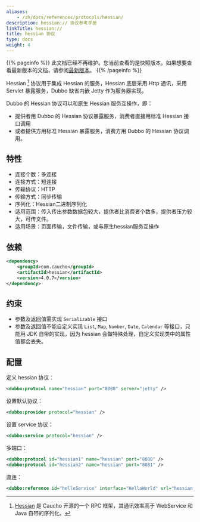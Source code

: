 ```yaml
---
aliases:
    - /zh/docs/references/protocols/hessian/
description: hessian:// 协议参考手册
linkTitle: hessian://
title: hessian 协议
type: docs
weight: 4
---
```




{{% pageinfo %}} 此文档已经不再维护。您当前查看的是快照版本。如果想要查看最新版本的文档，请参阅[最新版本](/zh-cn/docs3-v2/java-sdk/reference-manual/protocol/hessian/)。
{{% /pageinfo %}}

Hessian [^1] 协议用于集成 Hessian 的服务，Hessian 底层采用 Http 通讯，采用 Servlet 暴露服务，Dubbo 缺省内嵌 Jetty 作为服务器实现。

Dubbo 的 Hessian 协议可以和原生 Hessian 服务互操作，即：

* 提供者用 Dubbo 的 Hessian 协议暴露服务，消费者直接用标准 Hessian 接口调用
* 或者提供方用标准 Hessian 暴露服务，消费方用 Dubbo 的 Hessian 协议调用。

## 特性

* 连接个数：多连接
* 连接方式：短连接
* 传输协议：HTTP
* 传输方式：同步传输
* 序列化：Hessian二进制序列化
* 适用范围：传入传出参数数据包较大，提供者比消费者个数多，提供者压力较大，可传文件。
* 适用场景：页面传输，文件传输，或与原生hessian服务互操作

## 依赖

```xml
<dependency>
    <groupId>com.caucho</groupId>
    <artifactId>hessian</artifactId>
    <version>4.0.7</version>
</dependency>
```

## 约束

* 参数及返回值需实现 `Serializable` 接口
* 参数及返回值不能自定义实现 `List`, `Map`, `Number`, `Date`, `Calendar` 等接口，只能用 JDK 自带的实现，因为 hessian 会做特殊处理，自定义实现类中的属性值都会丢失。

## 配置

定义 hessian 协议：

```xml
<dubbo:protocol name="hessian" port="8080" server="jetty" />
```

设置默认协议：

```xml
<dubbo:provider protocol="hessian" />
```

设置 service 协议：

```xml
<dubbo:service protocol="hessian" />
```

多端口：

```xml
<dubbo:protocol id="hessian1" name="hessian" port="8080" />
<dubbo:protocol id="hessian2" name="hessian" port="8081" />
```

直连：

```xml
<dubbo:reference id="helloService" interface="HelloWorld" url="hessian://10.20.153.10:8080/helloWorld" />
```

[^1]: [Hessian](http://hessian.caucho.com) 是 Caucho 开源的一个 RPC 框架，其通讯效率高于 WebService 和 Java 自带的序列化。
